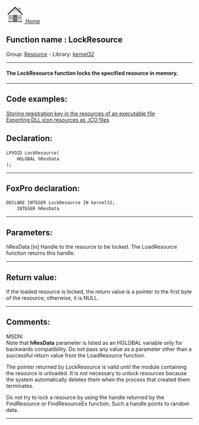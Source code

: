 [<img src="../../images/home.png"> Home ](https://github.com/VFPX/Win32API)  

## Function name : LockResource
Group: [Resource](../../functions_group.md#Resource)  -  Library: [kernel32](../../../libraries.md#kernel32)  
***  


#### The LockResource function locks the specified resource in memory.
***  


## Code examples:
[Storing registration key in the resources of an executable file](../../samples/sample_401.md)  
[Exporting DLL icon resources as .ICO files](../../samples/sample_502.md)  

## Declaration:
```foxpro  
LPVOID LockResource(
	HGLOBAL hResData
);  
```  
***  


## FoxPro declaration:
```foxpro  
DECLARE INTEGER LockResource IN kernel32;
	INTEGER hResData  
```  
***  


## Parameters:
hResData
[in] Handle to the resource to be locked. The LoadResource function returns this handle.  
***  


## Return value:
If the loaded resource is locked, the return value is a pointer to the first byte of the resource; otherwise, it is NULL.  
***  


## Comments:
MSDN:  
Note that <Strong>hResData</Strong> parameter is listed as an HGLOBAL variable only for backwards compatibility. Do not pass any value as a parameter other than a successful return value from the LoadResource function.   
  
The pointer returned by LockResource is valid until the module containing the resource is unloaded. It is not necessary to unlock resources because the system automatically deletes them when the process that created them terminates.  
  
Do not try to lock a resource by using the handle returned by the FindResource or FindResourceEx function. Such a handle points to random data.  
  
***  

